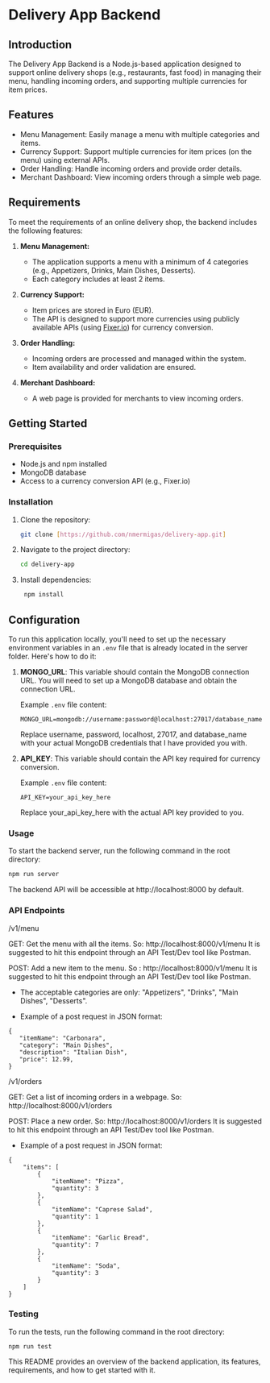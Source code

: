 # Delivery App Backend

## Introduction

The Delivery App Backend is a Node.js-based application designed to support online delivery shops (e.g., restaurants, fast food) in managing their menu, handling incoming orders, and supporting multiple currencies for item prices.

## Features

- Menu Management: Easily manage a menu with multiple categories and items.
- Currency Support: Support multiple currencies for item prices (on the menu) using external APIs.
- Order Handling: Handle incoming orders and provide order details.
- Merchant Dashboard: View incoming orders through a simple web page.

## Requirements

To meet the requirements of an online delivery shop, the backend includes the following features:

1. **Menu Management:**
   - The application supports a menu with a minimum of 4 categories (e.g., Appetizers, Drinks, Main Dishes, Desserts).
   - Each category includes at least 2 items.

2. **Currency Support:**
   - Item prices are stored in Euro (EUR).
   - The API is designed to support more currencies using publicly available APIs (using [Fixer.io](http://fixer.io)) for currency conversion.

3. **Order Handling:**
   - Incoming orders are processed and managed within the system.
   - Item availability and order validation are ensured.

4. **Merchant Dashboard:**
   - A web page is provided for merchants to view incoming orders.

## Getting Started

### Prerequisites

- Node.js and npm installed
- MongoDB database
- Access to a currency conversion API (e.g., Fixer.io)

### Installation

1. Clone the repository:

   ```bash
   git clone [https://github.com/nmermigas/delivery-app.git]
   
2. Navigate to the project directory:
    ```bash
    cd delivery-app

3. Install dependencies:
   ```bash
    npm install


## Configuration

To run this application locally, you'll need to set up the necessary environment variables in an `.env` file that is already located in the server folder. Here's how to do it:

1. **MONGO_URL**: This variable should contain the MongoDB connection URL. You will need to set up a MongoDB database and obtain the connection URL.

   Example `.env` file content:
   ```env
   MONGO_URL=mongodb://username:password@localhost:27017/database_name
   ```
   
   Replace username, password, localhost, 27017, and database_name with your actual MongoDB credentials that I have provided you with.

2. **API_KEY**:  This variable should contain the API key required for currency conversion.

   Example `.env` file content:
   ```env
   API_KEY=your_api_key_here
   ```
   Replace your_api_key_here with the actual API key provided to you.


### Usage

To start the backend server, run the following command in the root directory:


 ```bash
 npm run server
```

The backend API will be accessible at http://localhost:8000 by default.

### API Endpoints

/v1/menu

GET: Get the menu with all the items. So: http://localhost:8000/v1/menu
It is suggested to hit this endpoint through an API Test/Dev tool like Postman.

POST: Add a new item to the menu. So : http://localhost:8000/v1/menu
It is suggested to hit this endpoint through an API Test/Dev tool like Postman.


 - The acceptable categories are only: "Appetizers", "Drinks", "Main Dishes", "Desserts".

 - Example of a post request in JSON format:

```
{
   "itemName": "Carbonara",
   "category": "Main Dishes",
   "description": "Italian Dish",
   "price": 12.99,
}
```

/v1/orders

GET: Get a list of incoming orders in a webpage. So: http://localhost:8000/v1/orders

POST: Place a new order. So: http://localhost:8000/v1/orders
It is suggested to hit this endpoint through an API Test/Dev tool like Postman.


- Example of a post request in JSON format:

```
{
    "items": [
        {
            "itemName": "Pizza",
            "quantity": 3
        },
        {
            "itemName": "Caprese Salad",
            "quantity": 1
        },
        {
            "itemName": "Garlic Bread",
            "quantity": 7
        },
        {
            "itemName": "Soda",
            "quantity": 3
        }
    ]
}
```

### Testing

To run the tests, run the following command in the root directory:
```
npm run test
```

This README provides an overview of the backend application, its features, requirements, and how to get started with it.





